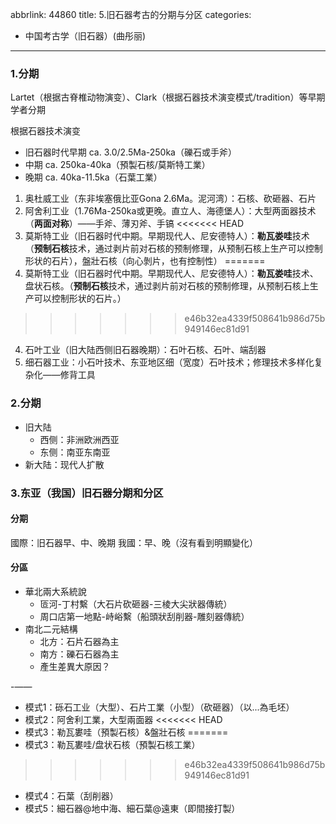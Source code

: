 abbrlink: 44860
title: 5.旧石器考古的分期与分区
categories:
  - 中国考古学（旧石器）(曲彤丽)
---
### 1.分期

Lartet（根据古脊椎动物演变）、Clark（根据石器技术演变模式/tradition）等早期学者分期

根据石器技术演变

* 旧石器时代早期 ca. 3.0/2.5Ma-250ka（礫石或手斧）
* 中期 ca. 250ka-40ka（預製石核/莫斯特工業）
* 晚期 ca. 40ka-11.5ka（石葉工業）

1. 奥杜威工业（东非埃塞俄比亚Gona 2.6Ma。泥河湾）：石核、砍砸器、石片
2. 阿舍利工业（1.76Ma-250ka或更晚。直立人、海德堡人）：大型两面器技术（**两面对称**）——手斧、薄刃斧、手镐
<<<<<<< HEAD
3. 莫斯特工业（旧石器时代中期。早期现代人、尼安德特人）：**勒瓦娄哇**技术（**预制石核**技术，通过剥片前对石核的预制修理，从预制石核上生产可以控制形状的石片），盤壯石核（向心剝片，也有控制性）
=======
3. 莫斯特工业（旧石器时代中期。早期现代人、尼安德特人）：**勒瓦娄哇**技术、盘状石核。（**预制石核**技术，通过剥片前对石核的预制修理，从预制石核上生产可以控制形状的石片。）
>>>>>>> e46b32ea4339f508641b986d75b949146ec81d91
4. 石叶工业（旧大陆西侧旧石器晚期）：石叶石核、石叶、端刮器
5. 细石器工业：小石叶技术、东亚地区细（宽度）石叶技术；修理技术多样化复杂化——修背工具

### 2.分期

* 旧大陆
  * 西侧：非洲欧洲西亚
  * 东侧：南亚东南亚
* 新大陆：现代人扩散

### 3.东亚（我国）旧石器分期和分区

#### 分期

國際：旧石器早、中、晚期
我國：早、晚（沒有看到明顯變化）

#### 分區

* 華北兩大系統說
  * 匼河-丁村繫（大石片砍砸器-三棱大尖狀器傳統）
  * 周口店第一地點-峙峪繫（船頭狀刮削器-雕刻器傳統）
* 南北二元結構
  * 北方：石片石器為主
  * 南方：礫石石器為主
  * 產生差異大原因？

-——

* 模式1：砾石工业（大型）、石片工業（小型）（砍砸器）（以...為毛坯）
* 模式2：阿舍利工業，大型兩面器
<<<<<<< HEAD
* 模式3：勒瓦婁哇（預製石核）&盤壯石核
=======
* 模式3：勒瓦婁哇/盘状石核（預製石核工業）
>>>>>>> e46b32ea4339f508641b986d75b949146ec81d91
* 模式4：石葉（刮削器）
* 模式5：細石器@地中海、細石葉@遠東（即間接打製）